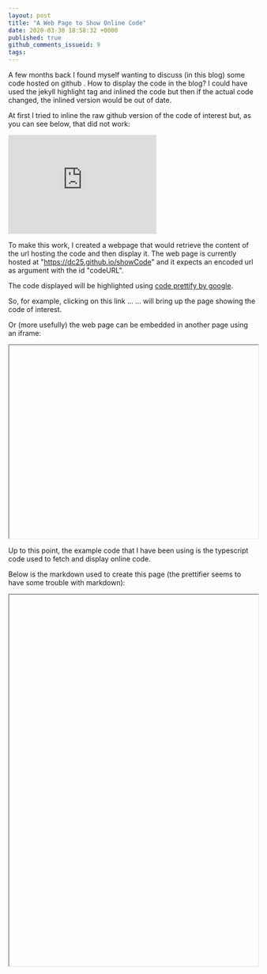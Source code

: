 ```yaml
---
layout: post
title: "A Web Page to Show Online Code"
date: 2020-03-30 18:58:32 +0000
published: true
github_comments_issueid: 9
tags:
---
```

A few months back I found myself wanting to discuss (in this blog) some code hosted on github .   How to display the code in the blog?   I could have used the jekyll highlight tag and inlined the code but then if the actual code changed, the inlined version would be out of date.   

At first I tried to inline the raw github version of the code of interest but, as you can see below, that did not work:

<iframe width="300" height="200" src="https://raw.githubusercontent.com/dc25/showCode/master/show.ts" frameborder="0" allowfullscreen></iframe>

To make this work, I created a webpage that would retrieve the content of the url hosting the code and then display it.  The web page is currently hosted at "https://dc25.github.io/showCode" and it expects an encoded url as argument with the id "codeURL".   

The code displayed will be highlighted using [code prettify by google](https://github.com/google/code-prettify).

So, for example, clicking on this link ...  <a id="urllink" href=""></a> ... will bring up the page showing the code of interest.

Or (more usefully) the web page can be embedded in another page using an iframe:

<iframe id="showCode" style="width:100%; height:390px" src='' ></iframe>

Up to this point, the example code that I have been using is the typescript code used to fetch and display online code.

Below is the markdown used to create this page (the prettifier seems to have some trouble with markdown):

<iframe id="showPage" style="width:100%; height:750px" src='' ></iframe>

<script> 
    function showCode(t)
    {
        return "https://dc25.github.io/showCode?codeURL=" + encodeURIComponent(t);
    }

    let code = "https://raw.githubusercontent.com/dc25/showCode/master/show.ts";

    let page = "https://raw.githubusercontent.com/dc25/davecompton.net/master/_posts/2020-03-30-a-web-page-to-show-online-code.markdown";
    document.getElementById("urllink").innerHTML=showCode(code);
    document.getElementById("urllink").href=showCode(code);
    document.getElementById("showCode").src=showCode(code);
    document.getElementById("showPage").src=showCode(page);
</script>
